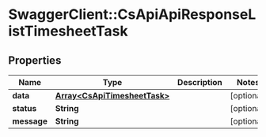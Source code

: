 # SwaggerClient::CsApiApiResponseListTimesheetTask

## Properties
Name | Type | Description | Notes
------------ | ------------- | ------------- | -------------
**data** | [**Array&lt;CsApiTimesheetTask&gt;**](CsApiTimesheetTask.md) |  | [optional] 
**status** | **String** |  | [optional] 
**message** | **String** |  | [optional] 



